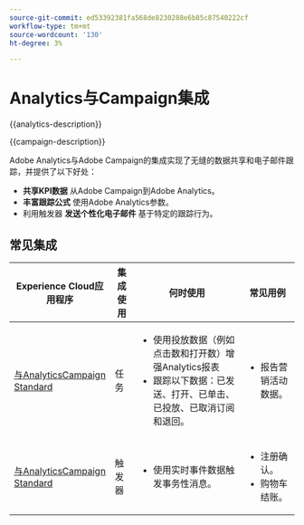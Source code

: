 ```yaml
---
source-git-commit: ed53392381fa568de8230288e6b85c87540222cf
workflow-type: tm+mt
source-wordcount: '130'
ht-degree: 3%

---
```



# Analytics与Campaign集成

{{analytics-description}}

{{campaign-description}}

Adobe Analytics与Adobe Campaign的集成实现了无缝的数据共享和电子邮件跟踪，并提供了以下好处：

+ **共享KPI数据** 从Adobe Campaign到Adobe Analytics。
+ **丰富跟踪公式** 使用Adobe Analytics参数。
+ 利用触发器 **发送个性化电子邮件** 基于特定的跟踪行为。

## 常见集成

<table>
    <thead>
        <tr>
            <th>Experience Cloud应用程序</th>
            <th>集成使用</th>
            <th>何时使用</th>
            <th>常见用例</th>
        </tr>
    </thead>
    <tbody>
        <tr>
            <td><a href="https://experienceleague.adobe.com/docs/campaign-standard-learn/tutorials/integrations/track-the-success-of-your-deliveries-in-analytics.html" target="_blank" rel="noreferrer">与AnalyticsCampaign Standard</a></td>
            <td>任务</td>
            <td>
                <ul>
                    <li>使用投放数据（例如点击数和打开数）增强Analytics报表</li>
                    <li>跟踪以下数据：已发送、打开、已单击、已投放、已取消订阅和退回。</li>                    
                </ul>
            </td>
            <td>
              <ul>
                <li>报告营销活动数据。</li>
              </ul>
            </td>
        </tr>
        <tr>
            <td><a href="https://experienceleague.adobe.com/docs/campaign-standard-learn/tutorials/integrations/triggers/using-triggers-for-transactional-messaging-overview.html" target="_blank" rel="noreferrer">与AnalyticsCampaign Standard</a></td>
            <td>触发器</li>
            <td>
                <ul>
                    <li>使用实时事件数据触发事务性消息。</li>
                </ul>
            </td>
            <td>
              <ul>
                <li>注册确认。</li>
                <li>购物车结账。</li>
              </ul>
            </td>
        </tr>              
    </tbody>          
</table>
